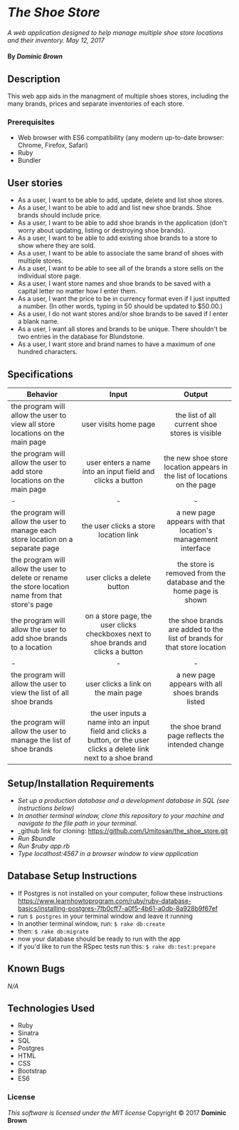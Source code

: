 # _The Shoe Store_

####
_A web application designed to help manage multiple shoe store locations and their inventory.  May 12, 2017_

#### By _**Dominic Brown**_

## Description

This web app aids in the managment of multiple shoes stores, including the many brands, prices and separate inventories of each store.

### Prerequisites

* Web browser with ES6 compatibility (any modern up-to-date browser: Chrome, Firefox, Safari)
* Ruby
* Bundler

## User stories

* As a user, I want to be able to add, update, delete and list shoe stores.
* As a user, I want to be able to add and list new shoe brands. Shoe brands should include price.
* As a user, I want to be able to add shoe brands in the application (don't worry about updating, listing or  destroying shoe brands).
* As a user, I want to be able to add existing shoe brands to a store to show where they are sold.
* As a user, I want to be able to associate the same brand of shoes with multiple stores.
* As a user, I want to be able to see all of the brands a store sells on the individual store page.
* As a user, I want store names and shoe brands to be saved with a capital letter no matter how I enter them.
* As a user, I want the price to be in currency format even if I just inputted a number. (In other words,  typing in 50 should be updated to $50.00.)
* As a user, I do not want stores and/or shoe brands to be saved if I enter a blank name.
* As a user, I want all stores and brands to be unique. There shouldn't be two entries in the database for  Blundstone.
* As a user, I want store and brand names to have a maximum of one hundred characters.

## Specifications
| Behavior |  Input   |  Output  |
|----------|:--------:|:--------:|
| the program will allow the user to view all store locations on the main page | user visits home page | the list of all current shoe stores is visible |
| the program will allow the user to add store locations on the main page | user enters a name into an input field and clicks a button | the new shoe store location appears in the list of locations on the page |
| - | - | - |
| the program will allow the user to manage each store location on a separate page | the user clicks a store location link | a new page appears with that location's management interface |
| the program will allow the user to delete or rename the store location name from that store's page | user clicks a delete button | the store is removed from the database and the home page is shown |
| the program will allow the user to add shoe brands to a location | on a store page, the user clicks checkboxes next to shoe brands and clicks a button | the shoe brands are added to the list of brands for that store location |
| - | - | - |
| the program will allow the user to view the list of all shoe brands | user clicks a link on the main page | a new page appears with all shoes brands listed |
| the program will allow the user to manage the list of shoe brands | the user inputs a name into an input field and clicks a button, or the user clicks a delete link next to a shoe brand | the shoe brand page reflects the intended change |

## Setup/Installation Requirements

* _Set up a production database and a development database in SQL (see instructions below)_
* _In another terminal window, clone this repository to your machine and navigate to the file path in your terminal._
* _github link for cloning: https://github.com/Umitosan/the_shoe_store.git
* _Run $bundle_
* _Run $ruby app.rb_
* _Type localhost:4567 in a browser window to view application_

## Database Setup Instructions

* If Postgres is not installed on your computer, follow these instructions https://www.learnhowtoprogram.com/ruby/ruby-database-basics/installing-postgres-7fb0cff7-a0f5-4b61-a0db-8a928b9f67ef
* run ```$ postgres``` in your terminal window and leave it running
* In another terminal window, run: ```$ rake db:create```
* then: ```$ rake db:migrate```
* now your database should be ready to run with the app
* if you'd like to run the RSpec tests run this: ```$ rake db:test:prepare```

## Known Bugs
_N/A_

## Technologies Used
* Ruby
* Sinatra
* SQL
* Postgres
* HTML
* CSS
* Bootstrap
* ES6

### License
*This software is licensed under the MIT license*
Copyright © 2017 **Dominic Brown**
